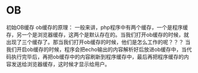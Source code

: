 # OB
初始OB缓存
ob缓存的原理：
    一般来讲，php程序中有两个缓存，一个是程序缓存，另一个是浏览器缓存，这两个是默认存在的。当我们打开ob缓存的时候，就出现了三个缓存了。那当我们打开ob缓存的时候，他们是怎么工作的呢？？？
    当我们开启ob缓存的时候，程序会把echo输出的内容解析好后放进ob缓存中，当代码执行完毕后，再把ob缓存中的内容刷新到程序缓存中，最后再把程序缓存的内容发送给浏览器缓存，这时候才显示给用户。
